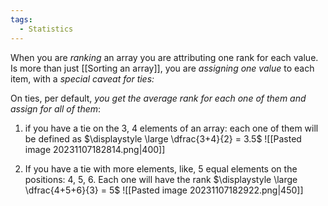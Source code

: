 ```yaml
---
tags:
  - Statistics
---
```

When you are *ranking* an array you are attributing one rank for each value. Is more than just [[Sorting an array]], you are *assigning one value* to each item, with a *special caveat for ties:*

On ties, per default, *you get the average rank for each one of them and assign for all of them*:

1. if you have a tie on the 3, 4 elements of an array: each one of them will be defined as $\displaystyle \large \dfrac{3+4}{2} = 3.5$
![[Pasted image 20231107182814.png|400]]

2. If you have a tie with more elements, like, 5 equal elements on the positions:  4, 5, 6. Each one will have the rank $\displaystyle \large \dfrac{4+5+6}{3} = 5$ 
![[Pasted image 20231107182922.png|450]]

